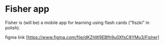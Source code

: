 # Fisher app

Fisher is (will be) a mobile app for learning using flash cards ("fiszki" in polish).

figma link [https://www.figma.com/file/dKZhW9EBfh9u0XfsC8YMu3/Fisher]
